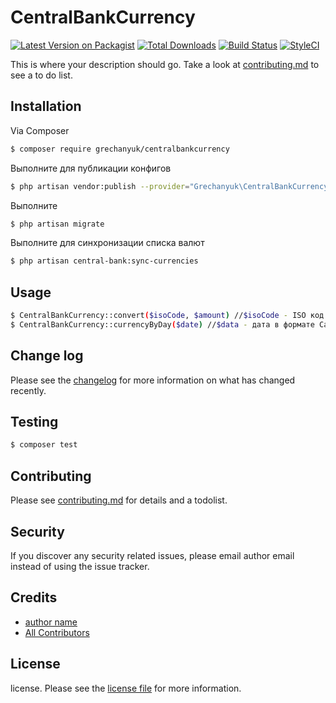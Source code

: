 # CentralBankCurrency

[![Latest Version on Packagist][ico-version]][link-packagist]
[![Total Downloads][ico-downloads]][link-downloads]
[![Build Status][ico-travis]][link-travis]
[![StyleCI][ico-styleci]][link-styleci]

This is where your description should go. Take a look at [contributing.md](contributing.md) to see a to do list.

## Installation

Via Composer

``` bash
$ composer require grechanyuk/centralbankcurrency
```

Выполните для публикации конфигов
``` bash
$ php artisan vendor:publish --provider="Grechanyuk\CentralBankCurrency\CentralBankCurrencyServiceProvider" --tag="centralbankcurrency.config"
```

Выполните
``` bash
$ php artisan migrate
```

Выполните для синхронизации списка валют
``` bash
$ php artisan central-bank:sync-currencies
```

## Usage

``` bash
$ CentralBankCurrency::convert($isoCode, $amount) //$isoCode - ISO код в который необходимо перевести сумму $amount
$ CentralBankCurrency::currencyByDay($date) //$data - дата в формате Carbon. Получение котировок за определенный день
```

## Change log

Please see the [changelog](changelog.md) for more information on what has changed recently.

## Testing

``` bash
$ composer test
```

## Contributing

Please see [contributing.md](contributing.md) for details and a todolist.

## Security

If you discover any security related issues, please email author email instead of using the issue tracker.

## Credits

- [author name][link-author]
- [All Contributors][link-contributors]

## License

license. Please see the [license file](license.md) for more information.

[ico-version]: https://img.shields.io/packagist/v/grechanyuk/centralbankcurrency.svg?style=flat-square
[ico-downloads]: https://img.shields.io/packagist/dt/grechanyuk/centralbankcurrency.svg?style=flat-square
[ico-travis]: https://img.shields.io/travis/grechanyuk/centralbankcurrency/master.svg?style=flat-square
[ico-styleci]: https://styleci.io/repos/12345678/shield

[link-packagist]: https://packagist.org/packages/grechanyuk/centralbankcurrency
[link-downloads]: https://packagist.org/packages/grechanyuk/centralbankcurrency
[link-travis]: https://travis-ci.org/grechanyuk/centralbankcurrency
[link-styleci]: https://styleci.io/repos/12345678
[link-author]: https://github.com/grechanyuk
[link-contributors]: ../../contributors
